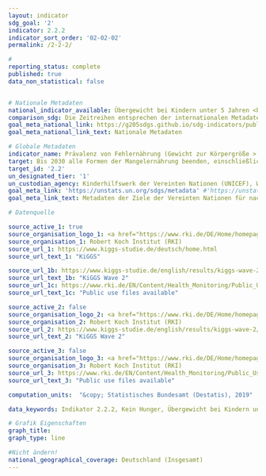 ```yaml
---
layout: indicator
sdg_goal: '2'
indicator: 2.2.2
indicator_sort_order: '02-02-02'
permalink: /2-2-2/

#
reporting_status: complete
published: true
data_non_statistical: false


# Nationale Metadaten
national_indicator_available: Übergewicht bei Kindern unter 5 Jahren <br> Untergewicht (bezogen auf die Größe) bei Kindern unter 5 Jahren
comparison_sdg: Die Zeitreihen entsprechen der internationalen Metadatenbeschreibung.
goal_meta_national_link: https://g205sdgs.github.io/sdg-indicators/public/MetaDe/2.2.2.pdf
goal_meta_national_link_text: Nationale Metadaten

# Globale Metadaten
indicator_name: Prävalenz von Fehlernährung (Gewicht zur Körpergröße > +2 oder < -2 Standardabweichung vom Median des Wachstumsstandards für Kinder der WHO) bei Kindern unter 5 Jahren, nach der Art (Auszehrung und Übergewicht)
target: Bis 2030 alle Formen der Mangelernährung beenden, einschließlich durch Erreichung der international vereinbarten Zielvorgaben in Bezug auf Wachstumshemmung und Auszehrung bei Kindern unter 5 Jahren bis 2025, und den Ernährungsbedürfnissen von heranwachsenden Mädchen, schwangeren und stillenden Frauen und älteren Menschen Rechnung tragen
target_id: '2.2'
un_designated_tier: '1'
un_custodian_agency: Kinderhilfswerk der Vereinten Nationen (UNICEF), Weltgesundheitsorganisation (WHO)
goal_meta_link: 'https://unstats.un.org/sdgs/metadata' #'https://unstats.un.org/sdgs/metadata/files/Metadata-02-02-02a.pdf'
goal_meta_link_text: Metadaten der Ziele der Vereinten Nationen für nachhaltige Entwicklung

# Datenquelle

source_active_1: true
source_organisation_logo_1: <a href="https://www.rki.de/DE/Home/homepage_node.html"><img src="https://g205sdgs.github.io/sdg-indicators/public/logos/rki.png" alt="Logo RKI" /></a>
source_organisation_1: Robert Koch Institut (RKI)
source_url_1: https://www.kiggs-studie.de/deutsch/home.html
source_url_text_1: "KiGGS"

source_url_1b: https://www.kiggs-studie.de/english/results/kiggs-wave-2/journal-of-health-monitoring.html
source_url_text_1b: "KiGGS Wave 2"
source_url_1c: https://www.rki.de/EN/Content/Health_Monitoring/Public_Use_Files/public_use_file_node.html
source_url_text_1c: "Public use files available"

source_active_2: false
source_organisation_logo_2: <a href="https://www.rki.de/DE/Home/homepage_node.html"><img src="https://g205sdgs.github.io/sdg-indicators/public/logos/rki.png" alt="Logo RKI" /></a>
source_organisation_2: Robert Koch Institut (RKI)
source_url_2: https://www.kiggs-studie.de/english/results/kiggs-wave-2/journal-of-health-monitoring.html
source_url_text_2: "KiGGS Wave 2"

source_active_3: false
source_organisation_logo_3: <a href="https://www.rki.de/DE/Home/homepage_node.html"><img src="https://g205sdgs.github.io/sdg-indicators/public/logos/rki.png" alt="Logo RKI" /></a>
source_organisation_3: Robert Koch Institut (RKI)
source_url_3: https://www.rki.de/EN/Content/Health_Monitoring/Public_Use_Files/public_use_file_node.html
source_url_text_3: "Public use files available"

computation_units:  "&copy; Statistisches Bundesamt (Destatis), 2019"

data_keywords: Indikator 2.2.2, Kein Hunger, Übergewicht bei Kindern unter 5 Jahren, Untergewicht (bezogen auf die Größe) bei Kindern unter 5 Jahren, Mangelernährung, Wachstumshemmung, Auszehrung, Kinderhilfswerk der Vereinten Nationen (UNICEF), Weltgesundheitsorganisation (WHO), KiGGS Wave 2

# Grafik Eigenschaften
graph_title:
graph_type: line

#Nicht ändern!
national_geographical_coverage: Deutschland (Insgesamt)
---
```

